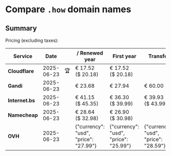 # Compare `.how` domain names

## Summary

Pricing (excluding taxes):

| Service | Date |  | / Renewed year | First year | Transfer | Restoration |
|--|--|--|--|--|--|--|
| **Cloudflare** | 2025-06-23 | 🏆 | € 17.52<br>($ 20.18) | € 17.52<br>($ 20.18) |  |  |
| **Gandi** | 2025-06-23 |  | € 23.68 | € 27.94 | € 60.00 | € 106.06 |
| **Internet.bs** | 2025-06-23 |  | € 41.15<br>($ 45.35) | € 36.30<br>($ 39.99) | € 39.93<br>($ 43.99) | € 222.69<br>($ 245.35) |
| **Namecheap** | 2025-06-23 |  | € 28.64<br>($ 32.98) | € 26.90<br>($ 30.98) |  |  |
| **OVH** | 2025-06-23 |  | {"currency": "usd", "price": "27.99"} | {"currency": "usd", "price": "25.99"} | {"currency": "usd", "price": "28.59"} |  |
